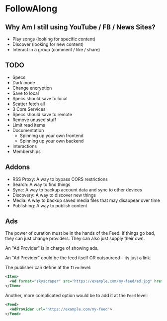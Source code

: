 # FollowAlong

## Why Am I still using YouTube / FB / News Sites?

- Play songs (looking for specific content)
- Discover (looking for new content)
- Interact in a group (comment / like / share)

## TODO

- Specs
- Dark mode
- Change encryption
- Save to local
- Specs should save to local
- Scatter fetch all
- 3 Core Services
- Specs should save to remote
- Remove unused stuff
- Limit read items
- Documentation
  - Spinning up your own frontend
  - Spinning up your own backend
- Interactions
- Memberships

## Addons

- RSS Proxy: A way to bypass CORS restrictions
- Search: A way to find things
- Sync: A way to backup account data and sync to other devices
- Discovery: A way to discover new things
- Media: A way to backup saved media files that may disappear over time
- Publishing: A way to publish content

## Ads

The power of curation must be in the hands of the Feed. If things go bad, they can just change providers. They can also just supply their own.

An "Ad Provider" is in charge of showing ads.

An "Ad Provider" could be the feed itself OR outsourced – its just a link.

The publisher can define at the `Item` level:

```xml
<Item>
  <Ad format="skyscraper" src="https://example.com/my-feed/ad.jpg" href="httsp://example.com">
</Item>
```

Another, more complicated option would be to add it at the `Feed` level:

```xml
<Feed>
  <AdProvider url="https://example.com/my-feed">
</Feed>
```
